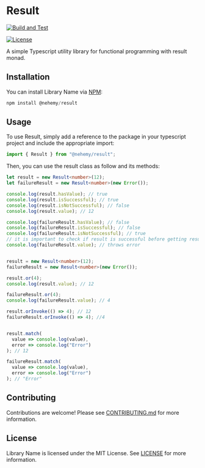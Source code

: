 # Result

[![Build and Test](https://github.com/Igben-Nehemiah/Result/actions/workflows/build-test.yml/badge.svg)](https://github.com/Igben-Nehemiah/Result/actions/workflows/build-test.yml)


[![License](https://img.shields.io/badge/license-MIT-blue.svg)](LICENSE)

A simple Typescript utility library for functional programming with result monad.

## Installation 

You can install Library Name via [NPM](https://www.npmjs.com/package/@nehemy/result-monad):
```typescript
npm install @nehemy/result
```

## Usage

To use Result, simply add a reference to the package in your typescript project and include the appropriate import:

```typescript
import { Result } from "@nehemy/result";
```

Then, you can use the result class as follow and its methods:

```typescript
let result = new Result<number>(12);
let failureResult = new Result<number>(new Error()); 

console.log(result.hasValue); // true
console.log(result.isSuccessful); // true
console.log(result.isNotSuccessful); // false
console.log(result.value); // 12

console.log(failureResult.hasValue); // false
console.log(failureResult.isSuccessful); // false
console.log(failureResult.isNotSuccessful); // true
// it is important to check if result is successful before getting result's value
console.log(failureResult.value); // throws error


result = new Result<number>(12);
failureResult = new Result<number>(new Error());

result.or(4);
console.log(result.value); // 12

failureResult.or(4);
console.log(failureResult.value); // 4

result.orInvoke(() => 4); // 12
failureResult.orInvoke(() => 4); //4 


result.match(
  value => console.log(value),
  error => console.log("Error")
); // 12

failureResult.match(
  value => console.log(value),
  error => console.log("Error")
); // "Error"

```

## Contributing

Contributions are welcome! Please see [CONTRIBUTING.md](CONTRIBUTING.md) for more information.

## License

Library Name is licensed under the MIT License. See [LICENSE](LICENSE) for more information.





